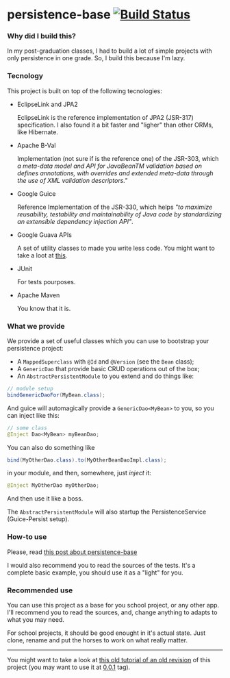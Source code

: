 persistence-base [![Build Status](https://travis-ci.org/caarlos0/persistence-base.png?branch=master)](https://travis-ci.org/caarlos0/persistence-base)
===========================


### Why did I build this?

In my post-graduation classes, I had to build a lot of simple projects
with only persistence in one grade. So, I build this because I'm lazy.

### Tecnology

This project is built on top of the following tecnologies:

* EclipseLink and JPA2

  EclipseLink is the reference implementation of JPA2 (JSR-317)
  specification. I also found it a bit faster and "ligher" than
  other ORMs, like Hibernate.

* Apache B-Val

  Implementation (not sure if is the reference one) of the JSR-303, which
  _a meta-data model and API for JavaBeanTM validation based on defines
  annotations, with overrides and extended meta-data through the use of
  XML validation descriptors."_

* Google Guice

  Reference Implementation of the JSR-330, which helps _"to maximize reusability,
  testability and maintainability of Java code by standardizing an extensible
  dependency injection API"_.

* Google Guava APIs

  A set of utility classes to made you write less code. You might want to take
  a loot at [this][guava].

* JUnit

  For tests pourposes.

* Apache Maven

  You know that it is.


### What we provide

We provide a set of useful classes which you can use to bootstrap your
persistence project:

* A `MappedSuperclass` with `@Id` and `@Version` (see the `Bean` class);
* A `GenericDao` that provide basic CRUD operations out of the box;
* An `AbstractPersistentModule` to you extend and do things like:

```java
// module setup
bindGenericDaoFor(MyBean.class);
```

And guice will automagically provide a `GenericDao<MyBean>` to you, so you can
inject like this:

```java
// some class
@Inject Dao<MyBean> myBeanDao;
```

You can also do something like

```java
bind(MyOtherDao.class).to(MyOtherBeanDaoImpl.class);
```

in your module, and then, somewhere, just _inject_ it:

```java
@Inject MyOtherDao myOtherDao;
```

And then use it like a boss.


The `AbstractPersistentModule` will also startup the PersistenceService
(Guice-Persist setup).

### How-to use

Please, read [this post about persistence-base](http://carlosbecker.com/posts/persistence-base/)

I would also recommend you to read the sources of the tests. It's a complete
basic example, you should use it as a "light" for you.


### Recommended use

You can use this project as a base for you school project, or any other app.
I'll recommend you to read the sources, and, change anything to adapts to what
you may need.

For school projects, it should be good enought in it's actual state. Just clone,
rename and put the horses to work on what really matter.

-------------

You might want to take a look at [this old tutorial of an old revision][1] of
this project (you may want to use it at [0.0.1][2] tag).

[1]: http://caarlos0.github.com/posts/modular-persistence/
[2]: https://github.com/caarlos0/persistence-base/tree/v0.0.1
[guava]: http://caarlos0.github.com/posts/rocking-out-with-google-guava/
